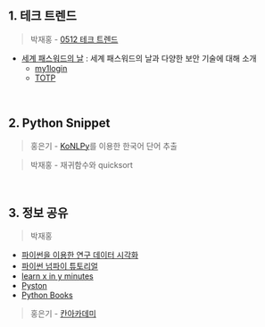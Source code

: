 ## 1. 테크 트렌드

> 박재홍 - [0512 테크 트렌드](https://docs.google.com/document/d/13gzqAOINhNtAMMlULd8JQidMWyDFkNGq97ubg9h5yTA/edit#heading=h.mkd50nylycp6)
  - [세계 패스워드의 날](https://nationaldaycalendar.com/world-password-day-first-thursday-in-may) : 세계 패스워드의 날과 다양한 보안 기술에 대해 소개
    - [my1login](https://www.my1login.com/resources/password-strength-test/)
    - [TOTP](https://nbviewer.jupyter.org/github/algorithmic-space/cryptoy/blob/master/rfc6238.ipynb)

&nbsp;



## 2. Python Snippet

> 홍은기 - [KoNLPy](https://konlpy.org/)를 이용한 한국어 단어 추출 

> 박재홍 - 재귀함수와 quicksort

&nbsp;



## 3. 정보 공유

> 박재홍
  - [파이썬을 이용한 연구 데이터 시각화](https://jehyunlee.github.io/2021/04/30/Python-DS-70-pythonvis1/?fbclid=IwAR14UaUwJyR5aiY0bAPXvGcFwmQKVh95bQ5-vBVKnQBVkgTFmkdCC8sxyzY)
  - [파이썬 넘파이 튜토리얼](https://cs231n.github.io/python-numpy-tutorial/)
  - [learn x in y minutes](https://learnxinyminutes.com/docs/python/)
  - [Pyston](https://blog.pyston.org/about/)
  - [Python Books](https://wiki.python.org/moin/PythonBooks)

> 홍은기 - [칸아카데미](https://www.khanacademy.org/)
